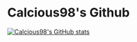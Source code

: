 # Calcious98's Github

[![Calcious98's GitHub stats](https://github-readme-stats.vercel.app/api?username=Calcious98)](https://github.com/anuraghazra/github-readme-stats)